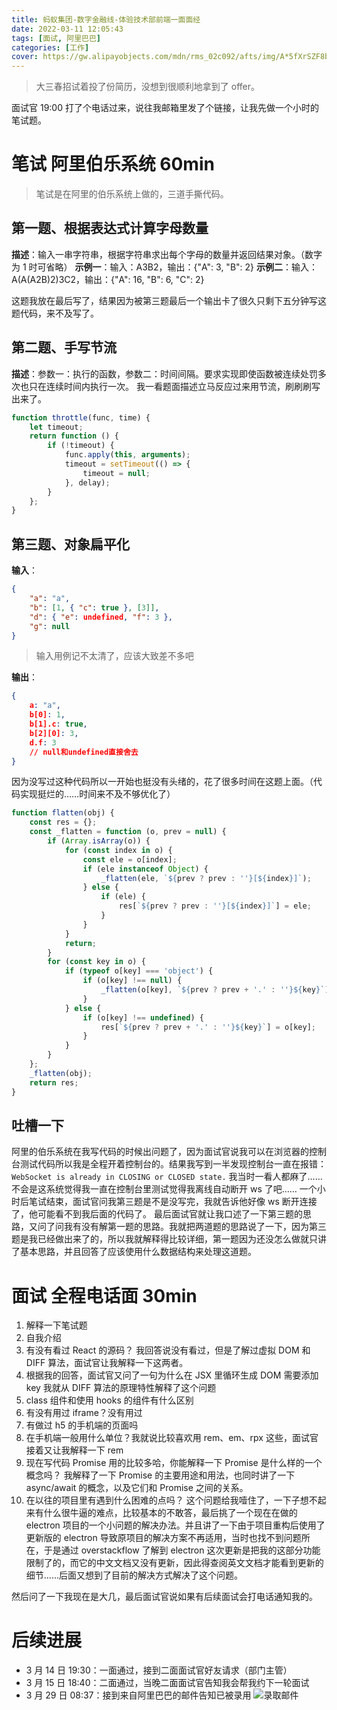 ```yaml
---
title: 蚂蚁集团-数字金融线-体验技术部前端一面面经
date: 2022-03-11 12:05:43
tags: [面试, 阿里巴巴]
categories: [工作]
cover: https://gw.alipayobjects.com/mdn/rms_02c092/afts/img/A*5fXrSZF8be8AAAAAAAAAAAAAARQnAQ
---
```


> 大三春招试着投了份简历，没想到很顺利地拿到了 offer。

<!-- more -->

面试官 19:00 打了个电话过来，说往我邮箱里发了个链接，让我先做一个小时的笔试题。

# 笔试 阿里伯乐系统 60min

> 笔试是在阿里的伯乐系统上做的，三道手撕代码。

## 第一题、根据表达式计算字母数量

**描述**：输入一串字符串，根据字符串求出每个字母的数量并返回结果对象。（数字为 1 时可省略）
**示例一**：输入：A3B2，输出：{"A": 3, "B": 2}
**示例二**：输入：A(A(A2B)2)3C2，输出：{"A": 16, "B": 6, "C": 2}

这题我放在最后写了，结果因为被第三题最后一个输出卡了很久只剩下五分钟写这题代码，来不及写了。

## 第二题、手写节流

**描述**：参数一：执行的函数，参数二：时间间隔。要求实现即使函数被连续处罚多次也只在连续时间内执行一次。
我一看题面描述立马反应过来用节流，刷刷刷写出来了。

```js
function throttle(func, time) {
	let timeout;
	return function () {
		if (!timeout) {
			func.apply(this, arguments);
			timeout = setTimeout(() => {
				timeout = null;
			}, delay);
		}
	};
}
```

## 第三题、对象扁平化

**输入**：

```json
{
	"a": "a",
	"b": [1, { "c": true }, [3]],
	"d": { "e": undefined, "f": 3 },
	"g": null
}
```

> 输入用例记不太清了，应该大致差不多吧

**输出**：

```json
{
    a: "a",
    b[0]: 1,
    b[1].c: true,
    b[2][0]: 3,
    d.f: 3
    // null和undefined直接舍去
}
```

因为没写过这种代码所以一开始也挺没有头绪的，花了很多时间在这题上面。（代码实现挺烂的……时间来不及不够优化了）

```js
function flatten(obj) {
	const res = {};
	const _flatten = function (o, prev = null) {
		if (Array.isArray(o)) {
			for (const index in o) {
				const ele = o[index];
				if (ele instanceof Object) {
					_flatten(ele, `${prev ? prev : ''}[${index}]`);
				} else {
					if (ele) {
						res[`${prev ? prev : ''}[${index}]`] = ele;
					}
				}
			}
			return;
		}
		for (const key in o) {
			if (typeof o[key] === 'object') {
				if (o[key] !== null) {
					_flatten(o[key], `${prev ? prev + '.' : ''}${key}`);
				}
			} else {
				if (o[key] !== undefined) {
					res[`${prev ? prev + '.' : ''}${key}`] = o[key];
				}
			}
		}
	};
	_flatten(obj);
	return res;
}
```

## 吐槽一下

阿里的伯乐系统在我写代码的时候出问题了，因为面试官说我可以在浏览器的控制台测试代码所以我是全程开着控制台的。结果我写到一半发现控制台一直在报错：
`WebSocket is already in CLOSING or CLOSED state.`
我当时一看人都麻了……不会是这系统觉得我一直在控制台里测试觉得我离线自动断开 ws 了吧……
一个小时后笔试结束，面试官问我第三题是不是没写完，我就告诉他好像 ws 断开连接了，他可能看不到我后面的代码了。
最后面试官就让我口述了一下第三题的思路，又问了问我有没有解第一题的思路。我就把两道题的思路说了一下，因为第三题是我已经做出来了的，所以我就解释得比较详细，第一题因为还没怎么做就只讲了基本思路，并且回答了应该使用什么数据结构来处理这道题。

# 面试 全程电话面 30min

1. 解释一下笔试题
2. 自我介绍
3. 有没有看过 React 的源码？
   我回答说没有看过，但是了解过虚拟 DOM 和 DIFF 算法，面试官让我解释一下这两者。
4. 根据我的回答，面试官又问了一句为什么在 JSX 里循环生成 DOM 需要添加 key
   我就从 DIFF 算法的原理特性解释了这个问题
5. class 组件和使用 hooks 的组件有什么区别
6. 有没有用过 iframe？没有用过
7. 有做过 h5 的手机端的页面吗
8. 在手机端一般用什么单位？我就说比较喜欢用 rem、em、rpx 这些，面试官接着又让我解释一下 rem
9. 现在写代码 Promise 用的比较多哈，你能解释一下 Promise 是什么样的一个概念吗？
   我解释了一下 Promise 的主要用途和用法，也同时讲了一下 async/await 的概念，以及它们和 Promise 之间的关系。
10. 在以往的项目里有遇到什么困难的点吗？
    这个问题给我噎住了，一下子想不起来有什么很牛逼的难点，比较基本的不敢答，最后挑了一个现在在做的 electron 项目的一个小问题的解决办法。并且讲了一下由于项目重构后使用了更新版的 electron 导致原项目的解决方案不再适用，当时也找不到问题所在，于是通过 overstackflow 了解到 electron 这次更新是把我的这部分功能限制了的，而它的中文文档又没有更新，因此得查阅英文文档才能看到更新的细节……后面又想到了目前的解决方式解决了这个问题。

然后问了一下我现在是大几，最后面试官说如果有后续面试会打电话通知我的。

# 后续进展

-   3 月 14 日 19:30：一面通过，接到二面面试官好友请求（部门主管）
-   3 月 15 日 18:40：二面通过，当晚二面面试官告知我会帮我约下一轮面试
-   3 月 29 日 08:37：接到来自阿里巴巴的邮件告知已被录用
    ![录取邮件](https://raw.sevencdn.com/ch1ny/PictureCDN/others/20220401171825.png)
